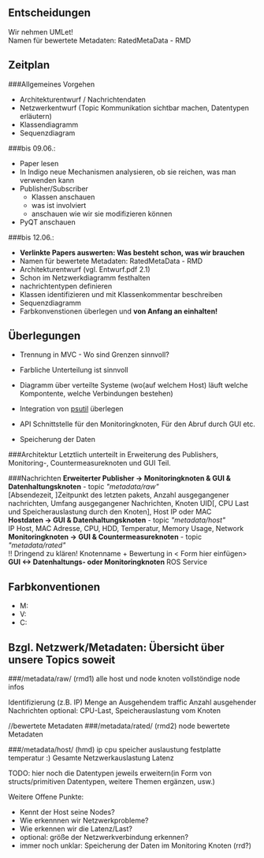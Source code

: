 ﻿Entscheidungen
----
Wir nehmen UMLet!  
Namen für bewertete Metadaten: RatedMetaData - RMD 

Zeitplan
----

###Allgemeines Vorgehen
- Architekturentwurf / Nachrichtendaten
- Netzwerkentwurf (Topic Kommunikation sichtbar machen, Datentypen erläutern)
- Klassendiagramm
- Sequenzdiagram

###bis 09.06.:  

* Paper lesen
* In Indigo neue Mechanismen analysieren, ob sie reichen, was man verwenden kann
* Publisher/Subscriber
	+ Klassen anschauen
	+ was ist involviert
	+ anschauen wie wir sie modifizieren können
* PyQT anschauen


###bis 12.06.:  

- **Verlinkte Papers auswerten: Was besteht schon, was wir brauchen**  
- Namen für bewertete Metadaten: RatedMetaData - RMD  
- Architekturentwurf (vgl. Entwurf.pdf 2.1)  
- Schon im Netzwerkdiagramm festhalten  
- nachrichtentypen definieren  
- Klassen identifizieren und mit Klassenkommentar beschreiben  
- Sequenzdiagramm  
- Farbkonvenstionen überlegen und **von Anfang an einhalten!**  




Überlegungen
----
* Trennung in MVC - Wo sind Grenzen sinnvoll?
* Farbliche Unterteilung ist sinnvoll
* Diagramm über verteilte Systeme (wo(auf welchem Host) läuft welche Kompontente, welche Verbindungen bestehen)
* Integration von [psutil][psutil] überlegen
  
* API Schnittstelle für den Monitoringknoten, Für den Abruf durch GUI etc.  
* Speicherung der Daten

###Architektur
Letztlich unterteilt in Erweiterung des Publishers, Monitoring-, Countermeasureknoten und GUI Teil.  

###Nachrichten
**Erweiterter Publisher -> Monitoringknoten & GUI & Datenhaltungsknoten** - topic *"metadata/raw"*  
[Absendezeit, ]Zeitpunkt des letzten pakets, Anzahl ausgegangener nachrichten, Umfang ausgegangener Nachrichten, Knoten UID[, CPU Last und Speicherauslastung durch den Knoten], Host IP oder MAC  
**Hostdaten -> GUI & Datenhaltungsknoten** - topic *"metadata/host"*  
IP Host, MAC Adresse, CPU, HDD, Temperatur, Memory Usage, Network  
**Monitoringknoten -> GUI & Countermeasureknoten** - topic *"metadata/rated"*  
!! Dringend zu klären! Knotenname + Bewertung in < Form hier einfügen>  
**GUI <-> Datenhaltungs- oder Monitoringknoten** ROS Service  

Farbkonventionen
----
* M:
* V:
* C:

Bzgl. Netzwerk/Metadaten: Übersicht über unsere Topics soweit
----
###/metadata/raw/ (rmd1)
alle host und node knoten
vollstöndige node infos

Identifizierung (z.B. IP)
Menge an Ausgehendem traffic
Anzahl ausgehender Nachrichten
optional: CPU-Last, Speicherauslastung vom Knoten

//bewertete Metadaten
###/metadata/rated/ (rmd2)
node
bewertete Metadaten

###/metadata/host/ (hmd)
ip
cpu
speicher
auslaustung festplatte
temperatur :)
Gesamte Netzwerkauslastung
Latenz

TODO: hier noch die Datentypen jeweils erweitern(in Form von structs/primitiven Datentypen, weitere Themen ergänzen, usw.)

Weitere Offene Punkte:
- Kennt der Host seine Nodes?
- Wie erkennnen wir Netzwerkprobleme?
- Wie erkennen wir die Latenz/Last?
- optional: größe der Netzwerkverbindung erkennen?
- immer noch unklar: Speicherung der Daten im Monitoring Knoten (rrd?)


[psutil]:https://github.com/giampaolo/psutil